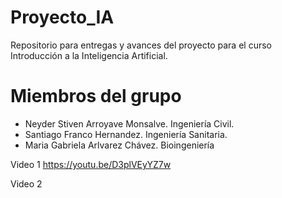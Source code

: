 # Proyecto_IA
Repositorio para entregas y avances del proyecto para el curso Introducción a la Inteligencia Artificial.
# Miembros del grupo 
* Neyder Stiven Arroyave Monsalve. Ingeniería Civil.
* Santiago Franco Hernandez. Ingeniería Sanitaria.
* Maria Gabriela Arlvarez Chávez. Bioingeniería





Video 1
https://youtu.be/D3plVEyYZ7w


Video 2
